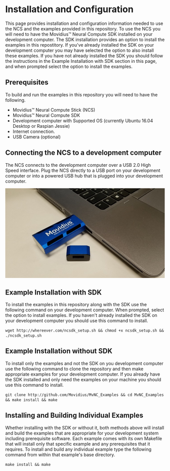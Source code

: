 # Installation and Configuration
This page provides installation and configuration information needed to use the NCS and the examples provided in this repository. To use the NCS you will need to have the Movidius™ Neural Compute SDK installed on your development computer. The SDK installation provides an option to install the examples in this repostitory.  If you've already installed the SDK on your development computer you may have selected the option to also install these examples.  If you have not already installed the SDK you should follow the instructions in the Example Installation with SDK section in this page, and when prompted select the option to install the examples. 

## Prerequisites
To build and run the examples in this repository you will need to have the following.
- Movidius™ Neural Compute Stick (NCS)
- Movidius™ Neural Compute SDK 
- Development computer with Supported OS (currently Ubuntu 16.04 Desktop or Raspian Jessie)
- Internet connection.
- USB Camera (optional)

## Connecting the NCS to a development computer
The NCS connects to the development computer over a USB 2.0 High Speed interface. Plug the NCS directly to a USB port on your development computer or into a powered USB hub that is plugged into your development computer.

![](ncs_plugged.jpg)

## Example Installation with SDK
To install the examples in this repository along with the SDK use the following command on your development computer.  When prompted, select the option to install examples.  If you haven't already installed the SDK on your development computer you should use this command to install.
```
wget http://whereever.com/ncsdk_setup.sh && chmod +x ncsdk_setup.sh && ./ncsdk_setup.sh
```

## Example Installation without SDK 
To install only the examples and not the SDK on you development computer use the following command to clone the repository and then make appropriate examples for your development computer.  If you already have the SDK installed and only need the examples on your machine you should use this command to install. 
```
git clone http://github.com/Movidius/MvNC_Examples && cd MvNC_Examples && make install && make
```

## Installing and Building Individual Examples
Whether installing with the SDK or without it, both methods above will install and build the examples that are appropriate for your development system including prerequisite software.  Each example comes with its own Makefile that will install only that specific example and any prerequisites that it requires.   To install and build any individual example type the following command from within that example's base directory.
```
make install && make 
```
